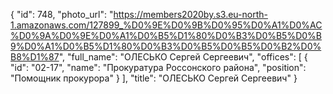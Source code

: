 {
    "id": 748,
    "photo_url": "https://members2020by.s3.eu-north-1.amazonaws.com/127899_%D0%9E%D0%9B%D0%95%D0%A1%D0%AC%D0%9A%D0%9E%D0%A1%D0%B5%D1%80%D0%B3%D0%B5%D0%B9%D0%A1%D0%B5%D1%80%D0%B3%D0%B5%D0%B5%D0%B2%D0%B8%D1%87",
    "full_name": "ОЛЕСЬКО Сергей Сергеевич",
    "offices": [
        {
            "id": "02-17",
            "name": "Прокуратура Россонского района",
            "position": "Помощник прокурора"
        }
    ],
    "title": "ОЛЕСЬКО Сергей Сергеевич"
}